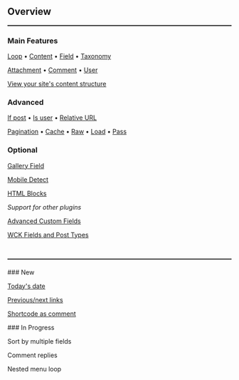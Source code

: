 ## Overview

<hr class="catchadream" style="height:2px;border:none;width:100%;margin-bottom:20px"></hr>

<div class="row index"><div class="col-half">

### Main Features

[Loop](options-general.php?page=ccs_reference&tab=loop) &bullet; [Content](options-general.php?page=ccs_reference&tab=content) &bullet; [Field](options-general.php?page=ccs_reference&tab=field) &bullet; [Taxonomy](options-general.php?page=ccs_reference&tab=taxonomy)

[Attachment](options-general.php?page=ccs_reference&tab=attach) &bullet; [Comment](options-general.php?page=ccs_reference&tab=comment) &bullet; [User](options-general.php?page=ccs_reference&tab=users)

[View your site's content structure](index.php?page=content_overview)


### Advanced

[If post](options-general.php?page=ccs_reference&tab=if) &bullet;
[Is user](options-general.php?page=ccs_reference&tab=is) &bullet; [Relative URL](options-general.php?page=ccs_reference&tab=url)

[Pagination](options-general.php?page=ccs_reference&tab=paged) &bullet; [Cache](options-general.php?page=ccs_reference&tab=cache) &bullet; [Raw](options-general.php?page=ccs_reference&tab=raw) &bullet; [Load](options-general.php?page=ccs_reference&tab=load) &bullet; [Pass](options-general.php?page=ccs_reference&tab=pass)

</div><div class="col-half">

### Optional

[Gallery Field](options-general.php?page=ccs_reference&tab=gallery)

[Mobile Detect](options-general.php?page=ccs_reference&tab=mobile)

[HTML Blocks](options-general.php?page=ccs_reference&tab=block)

*Support for other plugins*

[Advanced Custom Fields](options-general.php?page=ccs_reference&tab=acf)

[WCK Fields and Post Types](options-general.php?page=ccs_reference&tab=wck)

</div></div>
&nbsp;
<hr class="catchadream" style="height:2px;border:none;width:100%;margin-bottom:20px"></hr><div class="row index"><div class="col-half">
### New

[Today's date](options-general.php?page=ccs_reference&tab=extras#today)

[Previous/next links](options-general.php?page=ccs_reference&tab=paged#previous---next)

[Shortcode as comment](options-general.php?page=ccs_reference&tab=extras#comment)

</div><div class="col-half">
### In Progress

Sort by multiple fields

Comment replies

Nested menu loop

</div></div>

